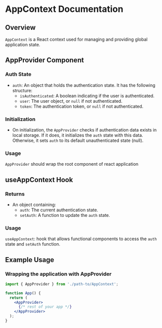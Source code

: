# AppContext Documentation

## Overview
`AppContext` is a React context used for managing and providing global application state.

## AppProvider Component

### Auth State
- `auth`: An object that holds the authentication state. It has the following structure:
  - `isAuthenticated`: A boolean indicating if the user is authenticated.
  - `user`: The user object, or `null` if not authenticated.
  - `token`: The authentication token, or `null` if not authenticated.

### Initialization
- On initialization, the `AppProvider` checks if authentication data exists in local storage. If it does, it initializes the `auth` state with this data. Otherwise, it sets `auth` to its default unauthenticated state (null).

### Usage
`AppProvider` should wrap the root component of react application

## useAppContext Hook

### Returns
- An object containing:
  - `auth`: The current authentication state.
  - `setAuth`: A function to update the `auth` state.

### Usage
`useAppContext`: hook that allows functional components to access the `auth` state and `setAuth` function.

## Example Usage

### Wrapping the application with AppProvider

```jsx
import { AppProvider } from './path-to/AppContext';

function App() {
  return (
    <AppProvider>
      {/* rest of your app */}
    </AppProvider>
  );
}
```